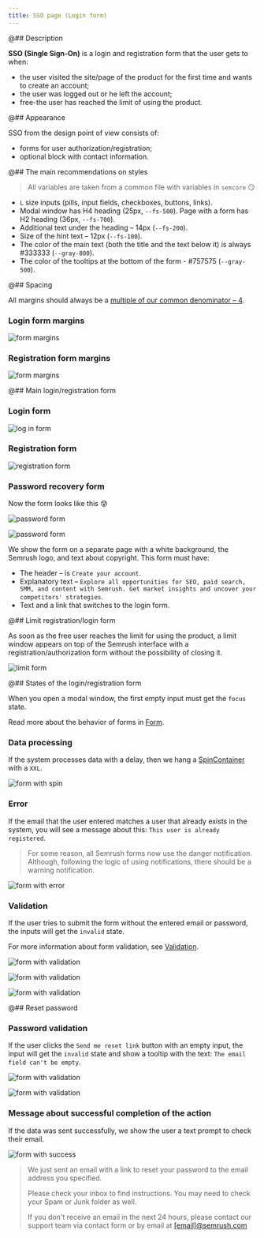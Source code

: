 ```yaml
---
title: SSO page (Login form)
---
```


@## Description

**SSO (Single Sign-On)** is a login and registration form that the user gets to when:

- the user visited the site/page of the product for the first time and wants to create an account;
- the user was logged out or he left the account;
- free-the user has reached the limit of using the product.

@## Appearance

SSO from the design point of view consists of:

- forms for user authorization/registration;
- optional block with contact information.

@## The main recommendations on styles

> All variables are taken from a common file with variables in `semcore` 😏

- `L` size inputs (pills, input fields, checkboxes, buttons, links).
- Modal window has H4 heading (25px, `--fs-500`). Page with a form has H2 heading (36px, `--fs-700`).
- Additional text under the heading – 14px (`--fs-200`).
- Size of the hint text – 12px (`--fs-100`).
- The color of the main text (both the title and the text below it) is always #333333 (`--gray-800`).
- The color of the tooltips at the bottom of the form - #757575 (`--gray-500`).

@## Spacing

All margins should always be a [multiple of our common denominator – 4](/style/variables/).

### Login form margins

![form margins](static/margins-1.png)

### Registration form margins

![form margins](static/margins-2.png)

@## Main login/registration form

### Login form

![log in form](static/form-1.png)

### Registration form

![registration form](static/form-2.png)

### Password recovery form

Now the form looks like this 😰

![password form](static/password-1.png)

![password form](static/password-2.png)

We show the form on a separate page with a white background, the Semrush logo, and text about copyright. This form must have:

- The header – is `Create your account`.
- Explanatory text – `Explore all opportunities for SEO, paid search, SMM, and content with Semrush. Get market insights and uncover your competitors' strategies`.
- Text and a link that switches to the login form.

@## Limit registration/login form

As soon as the free user reaches the limit for using the product, a limit window appears on top of the Semrush interface with a registration/authorization form without the possibility of closing it.

![limit form](static/limit.png)

@## States of the login/registration form

When you open a modal window, the first empty input must get the `focus` state.

Read more about the behavior of forms in [Form](/patterns/form/).

### Data processing

If the system processes data with a delay, then we hang a [SpinContainer](/components/spin-container) with a `XXL`.

![form with spin](static/spin.png)

### Error

If the email that the user entered matches a user that already exists in the system, you will see a message about this: `This user is already registered`.

> For some reason, all Semrush forms now use the danger notification. Although, following the logic of using notifications, there should be a warning notification.

![form with error](static/error.png)

### Validation

If the user tries to submit the form without the entered email or password, the inputs will get the `invalid` state.

For more information about form validation, see [Validation](/patterns/validation-form/).

![form with validation](static/validation-1.png)

![form with validation](static/validation-2.png)

![form with validation](static/validation-3.png)

@## Reset password

### Password validation

If the user clicks the `Send me reset link` button with an empty input, the input will get the `invalid` state and show a tooltip with the text: `The email field can't be empty`.

![form with validation](static/validation-4.png)

![form with validation](static/validation-5.png)

### Message about successful completion of the action

If the data was sent successfully, we show the user a text prompt to check their email.

![form with success](static/success.png)

> We just sent an email with a link to reset your password to the email address you specified.
>
> Please check your inbox to find instructions. You may need to check your Spam or Junk folder as well.
>
> If you don't receive an email in the next 24 hours, please contact our support team via contact form or by email at [[email]@semrush.com](mailto:[email]@semrush.com)
